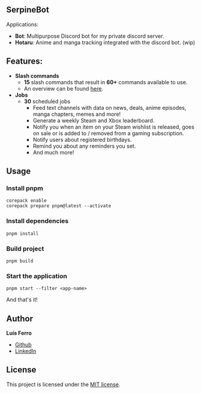 ## SerpineBot

Applications:

-   **Bot**: Multipurpose Discord bot for my private discord server.
-   **Hotaru**: Anime and manga tracking integrated with the discord bot. (wip)

## Features:

-   **Slash commands**
    -   **15** slash commands that result in **60+** commands available to use.
    -   An overview can be found [here](https://serpine-bot-docs.vercel.app/).
-   **Jobs**
    -   **30** scheduled jobs
        -   Feed text channels with data on news, deals, anime episodes, manga chapters, memes and more!
        -   Generate a weekly Steam and Xbox leaderboard.
        -   Notify you when an item on your Steam wishlist is released, goes on sale or is added to / removed from a gaming subscription.
        -   Notify users about registered birthdays.
        -   Remind you about any reminders you set.
        -   And much more!

## Usage

### Install pnpm

```
corepack enable
corepack prepare pnpm@latest --activate
```

### Install dependencies

```
pnpm install
```

### Build project

```
pnpm build
```

### Start the application

```
pnpm start --filter <app-name>
```

And that's it!

## Author

**Luís Ferro**

-   [Github](https://github.com/luferro)
-   [LinkedIn](https://www.linkedin.com/in/luis-ferro/)

## License

This project is licensed under the [MIT license](LICENSE).
